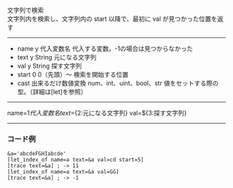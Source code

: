 文字列で検索  
文字列内を検索し、文字列内の start 以降で、最初に val が見つかった位置を返す

***
- name	y		代入変数名	代入する変数。-1の場合は見つからなかった
- text	y		String	元になる文字列
- val	y		String	探す文字列
- start		0	0（先頭）〜	検索を開始する位置
- cast		出来るだけ数値変換	num、int、uint、bool、str	値をセットする際の型。（詳細は[let]を参照）

***
name=${1{{代入変数名}}} text=${2:元になる文字列} val=${3:探す文字列}

***
### コード例
~~~skynovel
&a='abcdeFGHIabcde'
[let_index_of name=a text=&a val=cd start=5]
[trace text=&a] ; -> 11
[let_index_of name=a text=&a val=GG]
[trace text=&a] ; -> -1
~~~
